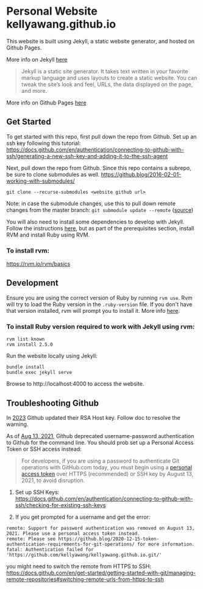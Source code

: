 # Personal Website kellyawang.github.io

This website is built using Jekyll, a static website generator, and hosted on Github Pages. 

More info on Jekyll [here](https://jekyllrb.com/docs/)
> Jekyll is a static site generator. It takes text written in your favorite markup language and uses layouts to create a static website. You can tweak the site’s look and feel, URLs, the data displayed on the page, and more.

More info on Github Pages [here](https://pages.github.com/)

## Get Started
To get started with this repo, first pull down the repo from Github. Set up an ssh key following this tutorial: https://docs.github.com/en/authentication/connecting-to-github-with-ssh/generating-a-new-ssh-key-and-adding-it-to-the-ssh-agent

Next, pull down the repo from Github. Since this repo contains a subrepo, be sure to clone submodules as well. https://github.blog/2016-02-01-working-with-submodules/
```
git clone --recurse-submodules <website github url>
```

Note: in case the submodule changes, use this to pull down remote changes from the master branch: `git submodule update --remote` ([source](https://git-scm.com/book/en/v2/Git-Tools-Submodules))

You will also need to install some dependencies to develop with Jekyll. Follow the instructions [here](https://jekyllrb.com/docs/installation/macos/), but as part of the prerequisites section, install RVM and install Ruby using RVM.

### To install rvm:
https://rvm.io/rvm/basics

## Development
Ensure you are using the correct version of Ruby by running `rvm use`. Rvm will try to load the Ruby version in the `.ruby-version` file. If you don't have that version installed, rvm will prompt you to install it. More info [here](https://rvm.io/workflow/projects). 

### To install Ruby version required to work with Jekyll using rvm:
```
rvm list known
rvm install 2.5.0
```

Run the website locally using Jekyll:
```
bundle install
bundle exec jekyll serve
```
Browse to http://localhost:4000 to access the website.

## Troubleshooting Github
In [2023](https://github.blog/news-insights/company-news/we-updated-our-rsa-ssh-host-key/) Github updated their RSA Host key. Follow doc to resolve the warning.

As of [Aug 13, 2021](https://github.blog/2020-12-15-token-authentication-requirements-for-git-operations/), Github deprecated username-password authentication to Github for the command line. You should prob set up a Personal Access Token or SSH access instead:
> For developers, if you are using a password to authenticate Git operations with GitHub.com today, you must begin using a [personal access token](https://docs.github.com/en/free-pro-team@latest/github/authenticating-to-github/creating-a-personal-access-token) over HTTPS (recommended) or SSH key by August 13, 2021, to avoid disruption. 

1. Set up SSH Keys: https://docs.github.com/en/authentication/connecting-to-github-with-ssh/checking-for-existing-ssh-keys

2. If you get prompted for a username and get the error:
```
remote: Support for password authentication was removed on August 13, 2021. Please use a personal access token instead.
remote: Please see https://github.blog/2020-12-15-token-authentication-requirements-for-git-operations/ for more information.
fatal: Authentication failed for 'https://github.com/kellyawang/kellyawang.github.io.git/'
```
you might need to switch the remote from HTTPS to SSH: https://docs.github.com/en/get-started/getting-started-with-git/managing-remote-repositories#switching-remote-urls-from-https-to-ssh
```